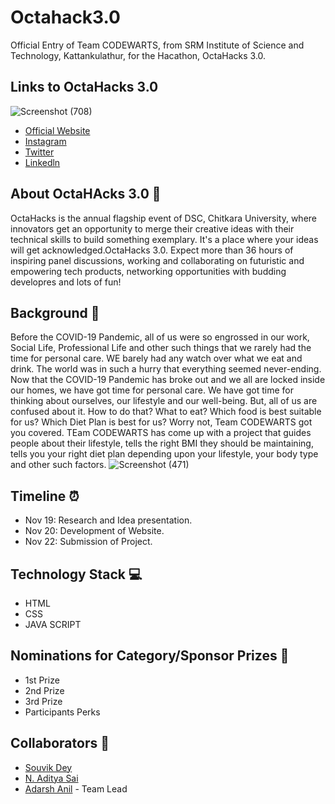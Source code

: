 # Octahack3.0
Official Entry of Team CODEWARTS, from SRM Institute of Science and Technology, Kattankulathur, for the Hacathon, OctaHacks 3.0.
## Links to OctaHacks 3.0
![Screenshot (708)](https://user-images.githubusercontent.com/71955737/99894645-d638ab80-2cab-11eb-9036-809b7a96a5fe.png)
* [Official Website](https://octahacks.tech/)
* [Instagram](https://www.instagram.com/dsc_ciet/)
* [Twitter](https://twitter.com/dscciet)
* [Linkedln](https://www.linkedin.com/company/dsc-ciet/)
## About OctaHAcks 3.0 👀
 OctaHacks is the annual flagship event of DSC, Chitkara University, where innovators get an opportunity to merge their creative ideas with their technical skills to build something exemplary. It's a place where your ideas will get acknowledged.OctaHacks 3.0. Expect more than 36 hours of inspiring panel discussions, working and collaborating on futuristic and empowering tech products, networking opportunities with budding developres and lots of fun!
## Background 📖
  Before the COVID-19 Pandemic, all of us were so engrossed in our work, Social Life, Professional Life and other such things that we rarely had the time for personal care. WE barely had any watch over what we eat and drink. The world was in such a hurry that everything seemed never-ending. Now that the COVID-19 Pandemic has broke out and we all are locked inside our homes, we have got time for personal care. We have got time for thinking about ourselves, our lifestyle and our well-being. But, all of us are confused about it. How to do that? What to eat? Which food is best suitable for us? Which Diet Plan is best for us? Worry not, Team CODEWARTS got you covered. TEam CODEWARTS has come up with a project that guides people about their lifestyle, tells the right BMI they should be maintaining, tells you your right diet plan depending upon your lifestyle, your body type and other such factors. 
  ![Screenshot (471)](https://user-images.githubusercontent.com/71955737/95676274-78a83e00-0bda-11eb-838a-5456f57bd325.png)
  ## Timeline ⏰
* Nov 19: Research and Idea presentation.
* Nov 20: Development of Website.
* Nov 22: Submission of Project.
## Technology Stack 💻
* HTML
* CSS
* JAVA SCRIPT
## Nominations for Category/Sponsor Prizes 🤝
* 1st Prize
* 2nd Prize
* 3rd Prize
* Participants Perks
## Collaborators 🤖
* [Souvik Dey](https://github.com/Souvikdey10) 
* [N. Aditya Sai](https://github.com/aadityasai37) 
* [Adarsh Anil](https://github.com/adarshanil) - Team Lead
